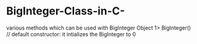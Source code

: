 # BigInteger-Class-in-C-
various methods which can be used with BigInteger Object
1> BigInteger()	//	default constructor: it intializes the BigInteger to 0
